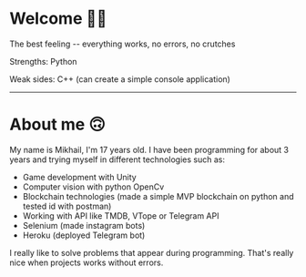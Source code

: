 # Welcome :raising_hand_man:
The best feeling -- everything works, no errors, no crutches

Strengths: Python

Weak sides: C++ (can create a simple console application)

____

# About me  :upside_down_face:
My name is Mikhail, I'm 17 years old. I have been programming for about 3 years and trying myself in different technologies such as:
- Game development with Unity
- Computer vision with python OpenCv
- Blockchain technologies (made a simple MVP blockchain on python and tested id with postman)
- Working with API like TMDB, VTope or Telegram API
- Selenium (made instagram bots)
- Heroku (deployed Telegram bot)

I really like to solve problems that appear during programming. That's really nice when projects works without errors.
